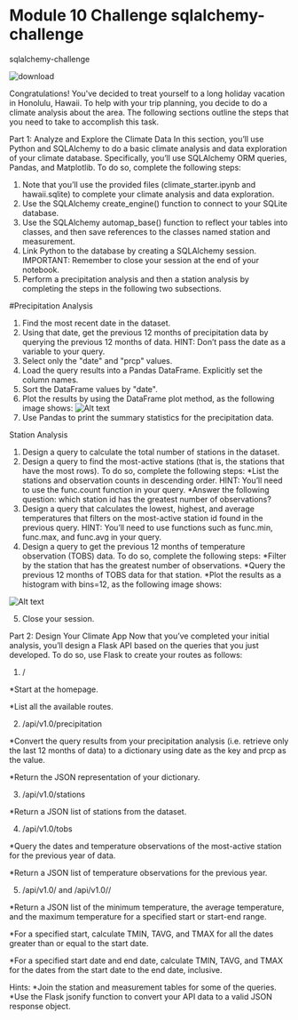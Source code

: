 # Module 10 Challenge sqlalchemy-challenge
sqlalchemy-challenge

![download](https://github.com/CBURKHARDT47/sqlalchemy-challenge/assets/128064003/fdeade96-e6bd-48a5-a8ca-48102cb05f5a)

Congratulations! You've decided to treat yourself to a long holiday vacation in Honolulu, Hawaii. To help with your trip planning, you decide to do a climate analysis about the area. The following sections outline the steps that you need to take to accomplish this task.

Part 1: Analyze and Explore the Climate Data
In this section, you’ll use Python and SQLAlchemy to do a basic climate analysis and data exploration of your climate database. Specifically, you’ll use SQLAlchemy ORM queries, Pandas, and Matplotlib. To do so, complete the following steps:

1. Note that you’ll use the provided files (climate_starter.ipynb and hawaii.sqlite) to complete your climate analysis and data exploration.
2. Use the SQLAlchemy create_engine() function to connect to your SQLite database.
3. Use the SQLAlchemy automap_base() function to reflect your tables into classes, and then save references to the classes named station and measurement.
4. Link Python to the database by creating a SQLAlchemy session. 
IMPORTANT: Remember to close your session at the end of your notebook.
5. Perform a precipitation analysis and then a station analysis by completing the steps in the following two subsections.

#Precipitation Analysis
1. Find the most recent date in the dataset.
2. Using that date, get the previous 12 months of precipitation data by querying the previous 12 months of data.
HINT: Don’t pass the date as a variable to your query.
3. Select only the "date" and "prcp" values.
4. Load the query results into a Pandas DataFrame. Explicitly set the column names.
5. Sort the DataFrame values by "date".
6. Plot the results by using the DataFrame plot method, as the following image shows:
![Alt text](https://static.bc-edx.com/data/dl-1-2/m10/lms/img/precipitation.jpg)
7. Use Pandas to print the summary statistics for the precipitation data.

Station Analysis
1. Design a query to calculate the total number of stations in the dataset.
2. Design a query to find the most-active stations (that is, the stations that have the most rows). To do so, complete the following steps:
*List the stations and observation counts in descending order.
HINT: You’ll need to use the func.count function in your query.
*Answer the following question: which station id has the greatest number of observations?
3. Design a query that calculates the lowest, highest, and average temperatures that filters on the most-active station id found in the previous query.
HINT: You’ll need to use functions such as func.min, func.max, and func.avg in your query.
4. Design a query to get the previous 12 months of temperature observation (TOBS) data. To do so, complete the following steps:
*Filter by the station that has the greatest number of observations.
*Query the previous 12 months of TOBS data for that station.
*Plot the results as a histogram with bins=12, as the following image shows:

![Alt text](https://static.bc-edx.com/data/dl-1-2/m10/lms/img/station-histogram.jpg)

5. Close your session.
   

Part 2: Design Your Climate App
Now that you’ve completed your initial analysis, you’ll design a Flask API based on the queries that you just developed. To do so, use Flask to create your routes as follows:

1. /

*Start at the homepage.

*List all the available routes.

2. /api/v1.0/precipitation

*Convert the query results from your precipitation analysis (i.e. retrieve only the last 12 months of data) to a dictionary using date as the key and prcp as the value.

*Return the JSON representation of your dictionary.

3. /api/v1.0/stations

*Return a JSON list of stations from the dataset.

4. /api/v1.0/tobs

*Query the dates and temperature observations of the most-active station for the previous year of data.

*Return a JSON list of temperature observations for the previous year.

5. /api/v1.0/<start> and /api/v1.0/<start>/<end>

*Return a JSON list of the minimum temperature, the average temperature, and the maximum temperature for a specified start or start-end range.

*For a specified start, calculate TMIN, TAVG, and TMAX for all the dates greater than or equal to the start date.

*For a specified start date and end date, calculate TMIN, TAVG, and TMAX for the dates from the start date to the end date, inclusive.

Hints: 
*Join the station and measurement tables for some of the queries. 
*Use the Flask jsonify function to convert your API data to a valid JSON response object.
